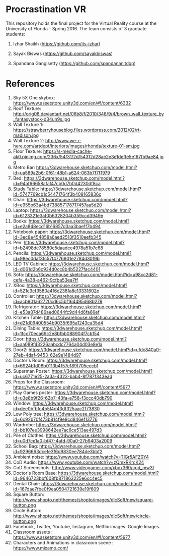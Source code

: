 # Procrastination VR
This repository holds the final project for the Virtual Reality course at the University of Florida - Spring 2016. The team consists of 3 graduate students:

1. Izhar Shaikh (https://github.com/its-izhar)

2. Sayak Biswas (https://github.com/sayakbiswas)

3. Spandana Gangisetty (https://github.com/spandananitdgp)

# References

1. Sky 5X One skybox: https://www.assetstore.unity3d.com/en/#!/content/6332
2. Roof Texture: http://orig08.deviantart.net/06b8/f/2010/348/9/4/brown_wall_texture_by_fantasystock-d34un9s.jpg
3. Wall Texture 1: https://strawberryhouseblog.files.wordpress.com/2012/02/rt-madison.jpg
4. Wall Texture 2: http://www.we-r-here.com/artdept/interiors/images/rhonda/texture-01-sm.jpg
5. Floor Texture: https://s-media-cache-ak0.pinimg.com/236x/54/31/2d/54312d28ae2e3e1deffe5e167fb9ae84.jpg
6. Metro Bar: https://3dwarehouse.sketchup.com/model.html?id=ua589a2b6-0f61-48b1-a624-063b7f7f1979
7. Bed: https://3dwarehouse.sketchup.com/model.html?id=94af66658afaf47cb0d7b0d4230df8ca
8. Study Table: https://3dwarehouse.sketchup.com/model.html?id=5747769cb1c54471764f3b409165836c
9. Chair: https://3dwarehouse.sketchup.com/model.html?id=e955b63a4bd738857178717457aa5d20
10. Laptop: https://3dwarehouse.sketchup.com/model.html?id=6123321e3af0b6328204b359ccd3949e
11. Books: https://3dwarehouse.sketchup.com/model.html?id=e2a848ecd16b16857d3aa3bae1f7b494
12. Notebook paper: https://3dwarehouse.sketchup.com/model.html?id=3ec8e454858a6aed2513f3510eefb345
13. Pen: https://3dwarehouse.sketchup.com/model.html?id=b2498de78580c5daadce4978a51b7c68
14. Pencils: https://3dwarehouse.sketchup.com/model.html?id=98ec0daf3fc57f4776901e2784d30f9b
15. LED TV Cabinet: https://3dwarehouse.sketchup.com/model.html?id=d061d2b6c934d0cc8b4b5227fac4401
16. Sofa: https://3dwarehouse.sketchup.com/model.html?id=u98cc2d81-cefa-4a38-a462-9cfba53ea7ff
17. XBox: https://3dwarehouse.sketchup.com/model.html?id=521c3cf3580a4f6c238fa8c13331602e
18. Controller: https://3dwarehouse.sketchup.com/model.html?id=acb901a62720cd6c5bf164495d68b279
19. Refrigerator: https://3dwarehouse.sketchup.com/model.html?id=e53a87d486aed0644fc9d44d6fa66ef
20. Kitchen Table: https://3dwarehouse.sketchup.com/model.html?id=d21d09400554b9035f695a1243ca35d4
21. Dining Table: https://3dwarehouse.sketchup.com/model.html?id=1fcc70eca69c2e8b1bb088904f7cb154
22. Door: https://3dwarehouse.sketchup.com/model.html?id=aa089f43226aabcdc7764a04d03e8e1a
23. Door2: https://3dwarehouse.sketchup.com/model.html?id=ufdc840a0-27eb-4daf-9453-62e9e1484d97
24. Doctor's Room: https://3dwarehouse.sketchup.com/model.html?id=6924b1d08b0113b4f57e189f705eecb1
25. Superman Poster: https://3dwarehouse.sketchup.com/model.html?id=uc6771e25-2a3a-4323-bab4-8f787f343ead
26. Props for the Classroom: https://www.assetstore.unity3d.com/en/#!/content/5977
27. Play Games poster: https://3dwarehouse.sketchup.com/model.html?id=u3e8b9f26-62b7-43fa-a758-f3ccc40db790
28. Window: https://3dwarehouse.sketchup.com/model.html?id=dee0bfbfc4b5f4d43df325aac2f73830
29. Low Poly tree: https://3dwarehouse.sketchup.com/model.html?id=6c92b70f473b814f9e8cd846ef13776
30. Wardrobe: https://3dwarehouse.sketchup.com/model.html?id=bb107ee3998642ee7ac6ce513ae497d3
31. Pile of Clothes: https://3dwarehouse.sketchup.com/model.html?id=u0d7ce1a0-bf47-4afd-90a0-27b9403a2009
32. School Bag: https://3dwarehouse.sketchup.com/model.html?id=9296663dcefe3f6d9830ee784de3bbf2
33. Ambient noise: https://www.youtube.com/watch?v=TlGr5AFZ0Y4
34. CoD Audio: https://www.youtube.com/watch?v=zQmxRKrcK24
35. CoD Screenshots: http://www.videogamer.com/xbox360/cod_mw3/
36. Doctor's Room Base: https://3dwarehouse.sketchup.com/model.html?id=9646723bbf608fb871863225e6cc4ec5
37. Dental Chair: https://3dwarehouse.sketchup.com/model.html?id=167dae7fbe0f9ea0504721639e19f609
38. Square Button: http://www.shopto.net/themes/shopto/images/dlcSoft/new/square-button.png
39. Circle Button: http://www.shopto.net/themes/shopto/images/dlcSoft/new/circle-button.png
40. Facebook, Twitter, Youtube, Instagram, Netflix images: Google Images.
41. Classroom assets : https://www.assetstore.unity3d.com/en/#!/content/5977
42. Characters and Animations in classroom scene : https://www.mixamo.com/
